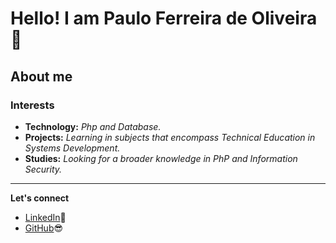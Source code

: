 # Hello! I am Paulo Ferreira de Oliveira 👋
## About me

<!--
**pauloo-dev43/pauloo-dev43** is a ✨ _special_ ✨ repository because its `README.md` (this file) appears on your GitHub profile.

- 🔭 I’m currently working on **[I work at a cleaning products distributor.]**
- 🌱 I’m currently learning **[GitHub Basics.]**
- 💬 Ask me about **[PhP Basics.]**
- 📫 How to reach me: **[oliveirapaulo694@gmail.com]**
- ⚡ Fun fact: **[A fan person]**
-->

### Interests
- **Technology:** _Php and Database._
- **Projects:** _Learning in subjects that encompass Technical Education in Systems Development._
-  **Studies:** _Looking for a broader knowledge in PhP and Information Security._

_ _ _

**Let's connect**
- [LinkedIn](https://www.linkedin.com/in/paulo-oliveira-80b24a300)🙂
- [GitHub](pauloo-dev43)😎


